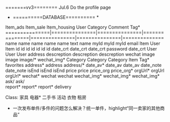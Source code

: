 =======vv3========
Jul.6  Do the profile page

* ==========DATABASE========== *

Item_ads        Item_sale       Item_housing    User            Category        Comment         Tag*
===============|===============|===============|===============|===============|===============|==============
name            name            name            name            name            text            name
myId            myId            myId            email           Item            User            Item
id              id              id              id              id              id              id
date_crt        date_crt        date_crt        password                        date_crt
User            User            User            address
descreption     descreption     descreption     wechat
image           image           image/*         wechat_img*
Category        Category        Category        Item
                Tag*                            favorites
address*        address         address/*
date_av*        date_av         date_av
                date_note       date_note
isEnd           isEnd           isEnd
                price           price
                price_org       price_org*
orgUrl*         orgUrl          orgUrl*
wechat*         wechat          wechat
wechat_img*     wechat_img*     wechat_img*
                ask/            ask/       
report*         report*         report*
                delivery




Class: 家具 电器* 二手书 活动 衣物 租房

* 一次发布单件/多件的问题怎么解决？统一单件，highlight“同一卖家的其他商品”

